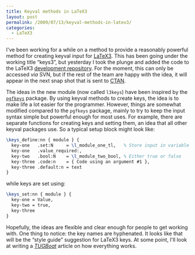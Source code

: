 ```yaml
---
title: Keyval methods in LaTeX3
layout: post
permalink: /2009/07/13/keyval-methods-in-latex3/
categories:
  - LaTeX3
---
```

I've been working for a while on a method to provide a reasonably powerful method for creating keyval input for [LaTeX3](https://www.latex-project.org/latex3.html). This has been going under the working title “keys3”, but yesterday I took the plunge and added the code to the LaTeX3 [development repository](https://www.latex-project.org/code.html). For the moment, this can only be accessed _via_ SVN, but if the rest of the team are happy with the idea, it will appear in the next snap shot that is sent to [CTAN](https://www.ctan.org).

The ideas in the new module (now called `l3keys`) have been inspired by the [`pgfkeys`](https://ctan.org/pkg/pgf) package. By using keyval methods to create keys, the idea is to make life a lot easier for the programmer. However, things are somewhat modified compared to the `pgfkeys` package, mainly to try to keep the input syntax simple but powerful enough for most uses. For example, there are separate functions for creating keys and setting them, an idea that all other keyval packages use. So a typical setup block might look like:

```latex
\keys_define:nn { module } {  
  key-one   .set:N     = \l_module_one_tl,   % Store input in variable
  key-one   .value_required:,
  key-two   .bool:N    = \l_module_two_bool, % Either true or false
  key-three .code:n    = { Code using an argument #1 },
  key-three .default:n = text
}
```

while keys are set using:

```latex
\keys_set:nn { module } {
  key-one = Value,
  key-two = true,
  key-three
}
```

Hopefully, the ideas are flexible and clear enough for people to get working with. One thing to notice: the key names are hyphenated. It looks like that will be the “style guide” suggestion for LaTeX3 keys. At some point, I'll look at writing a [_TUGBoat_](https://tug.org/TUGboat/) article on how everything works.
